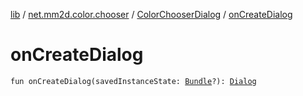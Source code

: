 [lib](../../index.md) / [net.mm2d.color.chooser](../index.md) / [ColorChooserDialog](index.md) / [onCreateDialog](./on-create-dialog.md)

# onCreateDialog

`fun onCreateDialog(savedInstanceState: `[`Bundle`](https://developer.android.com/reference/android/os/Bundle.html)`?): `[`Dialog`](https://developer.android.com/reference/android/app/Dialog.html)